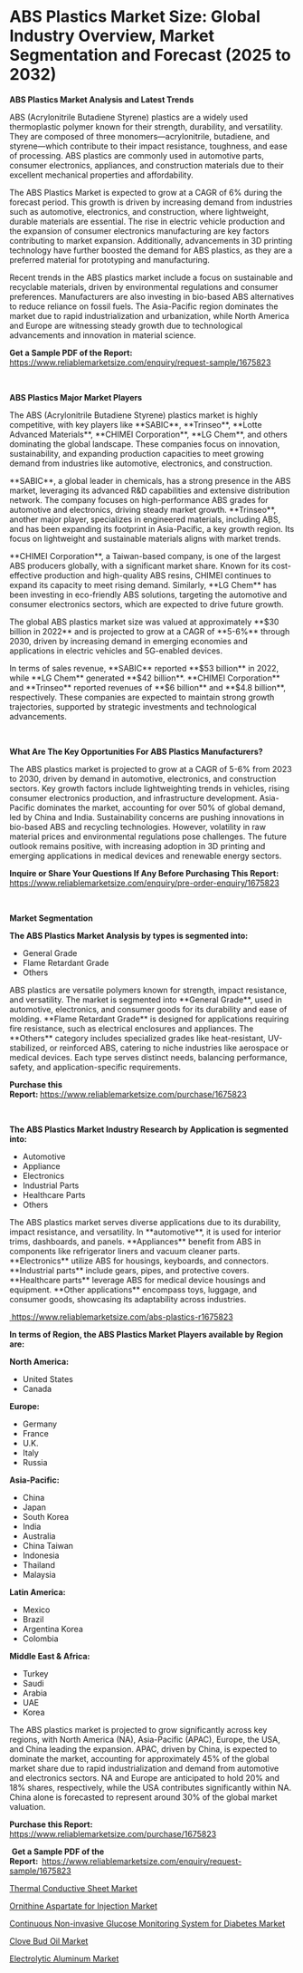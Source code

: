 <p><h1>ABS Plastics Market Size: Global Industry Overview, Market Segmentation and Forecast (2025 to 2032)</h1></p><p><strong>ABS Plastics Market Analysis and Latest Trends</strong></p>
<p><p>ABS (Acrylonitrile Butadiene Styrene) plastics are a widely used thermoplastic polymer known for their strength, durability, and versatility. They are composed of three monomers—acrylonitrile, butadiene, and styrene—which contribute to their impact resistance, toughness, and ease of processing. ABS plastics are commonly used in automotive parts, consumer electronics, appliances, and construction materials due to their excellent mechanical properties and affordability.</p><p>The ABS Plastics Market is expected to grow at a CAGR of 6% during the forecast period. This growth is driven by increasing demand from industries such as automotive, electronics, and construction, where lightweight, durable materials are essential. The rise in electric vehicle production and the expansion of consumer electronics manufacturing are key factors contributing to market expansion. Additionally, advancements in 3D printing technology have further boosted the demand for ABS plastics, as they are a preferred material for prototyping and manufacturing.</p><p>Recent trends in the ABS plastics market include a focus on sustainable and recyclable materials, driven by environmental regulations and consumer preferences. Manufacturers are also investing in bio-based ABS alternatives to reduce reliance on fossil fuels. The Asia-Pacific region dominates the market due to rapid industrialization and urbanization, while North America and Europe are witnessing steady growth due to technological advancements and innovation in material science.</p></p>
<p><strong>Get a Sample PDF of the Report:&nbsp;</strong> <a href="https://www.reliablemarketsize.com/enquiry/request-sample/1675823?utm_campaign=1991&utm_medium=2&utm_source=Github&utm_content=ia&utm_term=26012025&utm_id=abs-plastics">https://www.reliablemarketsize.com/enquiry/request-sample/1675823</a></p>
<p>&nbsp;</p>
<p><strong>ABS Plastics Major Market Players</strong></p>
<p><p>The ABS (Acrylonitrile Butadiene Styrene) plastics market is highly competitive, with key players like **SABIC**, **Trinseo**, **Lotte Advanced Materials**, **CHIMEI Corporation**, **LG Chem**, and others dominating the global landscape. These companies focus on innovation, sustainability, and expanding production capacities to meet growing demand from industries like automotive, electronics, and construction.</p><p>**SABIC**, a global leader in chemicals, has a strong presence in the ABS market, leveraging its advanced R&D capabilities and extensive distribution network. The company focuses on high-performance ABS grades for automotive and electronics, driving steady market growth. **Trinseo**, another major player, specializes in engineered materials, including ABS, and has been expanding its footprint in Asia-Pacific, a key growth region. Its focus on lightweight and sustainable materials aligns with market trends.</p><p>**CHIMEI Corporation**, a Taiwan-based company, is one of the largest ABS producers globally, with a significant market share. Known for its cost-effective production and high-quality ABS resins, CHIMEI continues to expand its capacity to meet rising demand. Similarly, **LG Chem** has been investing in eco-friendly ABS solutions, targeting the automotive and consumer electronics sectors, which are expected to drive future growth.</p><p>The global ABS plastics market size was valued at approximately **$30 billion in 2022** and is projected to grow at a CAGR of **5-6%** through 2030, driven by increasing demand in emerging economies and applications in electric vehicles and 5G-enabled devices.</p><p>In terms of sales revenue, **SABIC** reported **$53 billion** in 2022, while **LG Chem** generated **$42 billion**. **CHIMEI Corporation** and **Trinseo** reported revenues of **$6 billion** and **$4.8 billion**, respectively. These companies are expected to maintain strong growth trajectories, supported by strategic investments and technological advancements.</p></p>
<p>&nbsp;</p>
<p><strong>What Are The Key Opportunities For ABS Plastics Manufacturers?</strong></p>
<p><p>The ABS plastics market is projected to grow at a CAGR of 5-6% from 2023 to 2030, driven by demand in automotive, electronics, and construction sectors. Key growth factors include lightweighting trends in vehicles, rising consumer electronics production, and infrastructure development. Asia-Pacific dominates the market, accounting for over 50% of global demand, led by China and India. Sustainability concerns are pushing innovations in bio-based ABS and recycling technologies. However, volatility in raw material prices and environmental regulations pose challenges. The future outlook remains positive, with increasing adoption in 3D printing and emerging applications in medical devices and renewable energy sectors.</p></p>
<p><strong>Inquire or Share Your Questions If Any Before Purchasing This Report:</strong> <a href="https://www.reliablemarketsize.com/enquiry/pre-order-enquiry/1675823?utm_campaign=1991&utm_medium=2&utm_source=Github&utm_content=ia&utm_term=26012025&utm_id=abs-plastics">https://www.reliablemarketsize.com/enquiry/pre-order-enquiry/1675823</a></p>
<p>&nbsp;</p>
<p><strong>Market Segmentation</strong></p>
<p><strong>The ABS Plastics Market Analysis by types is segmented into:</strong></p>
<p><ul><li>General Grade</li><li>Flame Retardant Grade</li><li>Others</li></ul></p>
<p><p>ABS plastics are versatile polymers known for strength, impact resistance, and versatility. The market is segmented into **General Grade**, used in automotive, electronics, and consumer goods for its durability and ease of molding. **Flame Retardant Grade** is designed for applications requiring fire resistance, such as electrical enclosures and appliances. The **Others** category includes specialized grades like heat-resistant, UV-stabilized, or reinforced ABS, catering to niche industries like aerospace or medical devices. Each type serves distinct needs, balancing performance, safety, and application-specific requirements.</p></p>
<p><strong>Purchase this Report:&nbsp;</strong><a href="https://www.reliablemarketsize.com/purchase/1675823?utm_campaign=1991&utm_medium=2&utm_source=Github&utm_content=ia&utm_term=26012025&utm_id=abs-plastics">https://www.reliablemarketsize.com/purchase/1675823</a></p>
<p>&nbsp;</p>
<p><strong>The ABS Plastics Market Industry Research by Application is segmented into:</strong></p>
<p><ul><li>Automotive</li><li>Appliance</li><li>Electronics</li><li>Industrial Parts</li><li>Healthcare Parts</li><li>Others</li></ul></p>
<p><p>The ABS plastics market serves diverse applications due to its durability, impact resistance, and versatility. In **automotive**, it is used for interior trims, dashboards, and panels. **Appliances** benefit from ABS in components like refrigerator liners and vacuum cleaner parts. **Electronics** utilize ABS for housings, keyboards, and connectors. **Industrial parts** include gears, pipes, and protective covers. **Healthcare parts** leverage ABS for medical device housings and equipment. **Other applications** encompass toys, luggage, and consumer goods, showcasing its adaptability across industries.</p></p>
<p><a href="https://www.reliablemarketsize.com/abs-plastics-r1675823?utm_campaign=1991&utm_medium=2&utm_source=Github&utm_content=ia&utm_term=26012025&utm_id=abs-plastics">&nbsp;https://www.reliablemarketsize.com/abs-plastics-r1675823</a></p>
<p><strong>In terms of Region, the ABS Plastics Market Players available by Region are:</strong></p>
<p>
    <p> <strong> North America: </strong>
        <ul>
            <li>United States</li>
            <li>Canada</li>
        </ul>
        </p> 
    <p> <strong> Europe: </strong>
        <ul>
            <li>Germany</li>
            <li>France</li>
            <li>U.K.</li>
            <li>Italy</li>
            <li>Russia</li>
        </ul>
        </p> 
    <p> <strong> Asia-Pacific: </strong>
        <ul>
            <li>China</li>
            <li>Japan</li>
            <li>South Korea</li>
            <li>India</li>
            <li>Australia</li>
            <li>China Taiwan</li>
            <li>Indonesia</li>
            <li>Thailand</li>
            <li>Malaysia</li>
        </ul>
        </p> 
    <p> <strong> Latin America: </strong>
        <ul>
            <li>Mexico</li>
            <li>Brazil</li>
            <li>Argentina Korea</li>
            <li>Colombia</li>
        </ul>
        </p> 
    <p> <strong> Middle East & Africa: </strong>
        <ul>
            <li>Turkey</li>
            <li>Saudi</li>
            <li>Arabia</li>
            <li>UAE</li>
            <li>Korea</li>
        </ul>
    </p>
    </p>
<p><p>The ABS plastics market is projected to grow significantly across key regions, with North America (NA), Asia-Pacific (APAC), Europe, the USA, and China leading the expansion. APAC, driven by China, is expected to dominate the market, accounting for approximately 45% of the global market share due to rapid industrialization and demand from automotive and electronics sectors. NA and Europe are anticipated to hold 20% and 18% shares, respectively, while the USA contributes significantly within NA. China alone is forecasted to represent around 30% of the global market valuation.</p></p>
<p><strong>Purchase this Report: </strong><a href="https://www.reliablemarketsize.com/purchase/1675823?utm_campaign=1991&utm_medium=2&utm_source=Github&utm_content=ia&utm_term=26012025&utm_id=abs-plastics">https://www.reliablemarketsize.com/purchase/1675823</a></p>
<p>&nbsp;<strong>Get a Sample PDF of the Report:&nbsp;&nbsp;</strong><a href="https://www.reliablemarketsize.com/enquiry/request-sample/1675823?utm_campaign=1991&utm_medium=2&utm_source=Github&utm_content=ia&utm_term=26012025&utm_id=abs-plastics">https://www.reliablemarketsize.com/enquiry/request-sample/1675823</a></p>
<p><strong></strong></p>
<p><p><a href="https://www.linkedin.com/pulse/navigating-thermal-conductive-sheet-market-expert-analysis-forecast-qqu3f?utm_campaign=1991&utm_medium=2&utm_source=Github&utm_content=ia&utm_term=26012025&utm_id=abs-plastics">Thermal Conductive Sheet Market</a></p><p><a href="https://www.linkedin.com/pulse/ornithine-aspartate-injection-market-report-competitive-insights-kqpif?utm_campaign=1991&utm_medium=2&utm_source=Github&utm_content=ia&utm_term=26012025&utm_id=abs-plastics">Ornithine Aspartate for Injection Market</a></p><p><a href="https://www.linkedin.com/pulse/continuous-non-invasive-glucose-monitoring-system-diabetes-7epnf?utm_campaign=1991&utm_medium=2&utm_source=Github&utm_content=ia&utm_term=26012025&utm_id=abs-plastics">Continuous Non-invasive Glucose Monitoring System for Diabetes Market</a></p><p><a href="https://github.com/ahmalaloanne/Market-Research-Report-List-1/blob/main/clove-bud-oil-market.md?utm_campaign=1991&utm_medium=2&utm_source=Github&utm_content=ia&utm_term=26012025&utm_id=abs-plastics">Clove Bud Oil Market</a></p><p><a href="https://github.com/njockebogris/Market-Research-Report-List-1/blob/main/electrolytic-aluminum-market.md?utm_campaign=1991&utm_medium=2&utm_source=Github&utm_content=ia&utm_term=26012025&utm_id=abs-plastics">Electrolytic Aluminum Market</a></p></p>
